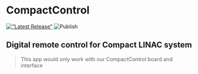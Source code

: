 # CompactControl

[!["Latest Release"](https://img.shields.io/badge/Release-v1.5.5-9cf.svg)](https://github.com/saeeddiscovery/CompactControl/releases/latest)
![Publish](https://github.com/saeeddiscovery/CompactControl/workflows/Publish/badge.svg)

## Digital remote control for Compact LINAC system

> This app would only work with our CompactControl board and interface
